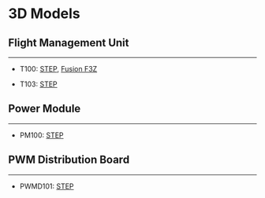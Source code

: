 # 3D Models

## Flight Management Unit

---

- T100:
  <a href=https://drive.google.com/file/d/1cqc5e4XIBl4NkYewbd2iRjgLesBbz5mI/view target="_blank">STEP</a>,
  <a href=https://drive.google.com/file/d/1s3gTwc_IypQlcqCJve4A5nHOpF4TnS20/view target="_blank">Fusion F3Z</a>

- T103:
  <a href=https://drive.google.com/file/d/1aJJO3cbJRHRl25UKnGwyx9pMhX5rkXoK/view?usp target="_blank">STEP</a>

## Power Module

---

- PM100:
  <a href=https://drive.google.com/file/d/1kjQTG9dZjn99Qy_VQruE4_IYFIeoM04z/view target="_blank">STEP</a>

## PWM Distribution Board

---

- PWMD101:
  <a href=https://drive.google.com/file/d/1g9ubDZjbcwwTutAJQ_KtJHqV6g-_r1zu/view target="_blank">STEP</a>
